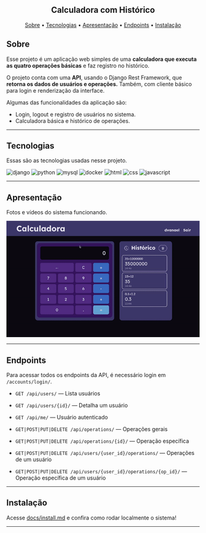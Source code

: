 
<section align="center">
<h1 >Calculadora com Histórico</h1>
<p>
  <a href="#sobre">Sobre</a> •
  <a href="#tecnologias">Tecnologias</a> •
  <a href="#apresentação">Apresentação</a> •
  <a href="#endpoints">Endpoints</a> •
  <a href="#instalação">Instalação</a>
</p>
</section>


## Sobre

Esse projeto é um aplicação web simples de uma **calculadora que executa as quatro operações básicas** e faz registro no histórico.

O projeto conta com uma **API**, usando o Django Rest Framework, que **retorna os dados de usuários e operações.** Também, com cliente básico para login e renderização da interface.

Algumas das funcionalidades da aplicação são:

- Login, logout e registro de usuários no sistema.
- Calculadora básica e histórico de operações.

---

## Tecnologias

Essas são as tecnologias usadas nesse projeto.

![django][DJANGO__BADGE]
![python][PYTHON__BADGE]
![mysql][MYSQL__BADGE]
![docker][DOCKER__BADGE]
![html][HTML__BADGE]
![css][CSS__BADGE]
![javascript][JAVASCRIPT__BADGE]

---

## Apresentação

Fotos e vídeos do sistema funcionando.

<img alt="GIF da Calculadora Funcionando" src="docs/calc.gif" />

---

## Endpoints

Para acessar todos os endpoints da API, é necessário login em `/accounts/login/`.

* `GET /api/users/` — Lista usuários

* `GET /api/users/{id}/` — Detalha um usuário

* `GET /api/me/` — Usuário autenticado

* `GET|POST|PUT|DELETE /api/operations/` — Operações gerais

* `GET|POST|PUT|DELETE /api/operations/{id}/` — Operação específica

* `GET|POST|PUT|DELETE /api/users/{user_id}/operations/` — Operações de um usuário

* `GET|POST|PUT|DELETE /api/users/{user_id}/operations/{op_id}/` — Operação específica de um usuário

---

## Instalação

Acesse [docs/install.md](docs/install.md) e confira como rodar localmente o sistema!

---

[DJANGO__BADGE]: https://img.shields.io/badge/-Django-0d1117?style=for-the-badge&logo=Django&logoColor=green
[PYTHON__BADGE]: https://img.shields.io/badge/-Python-0d1117?style=for-the-badge&logo=Python
[HTML__BADGE]: https://img.shields.io/badge/-HTML5-0d1117?style=for-the-badge&logo=html5&logoColor
[CSS__BADGE]: https://img.shields.io/badge/-CSS3-0d1117?style=for-the-badge&logo=css&logoColor=blue
[JAVASCRIPT__BADGE]: https://img.shields.io/badge/-JavaScript-0d1117?style=for-the-badge&logo=javascript&logoColor
[MYSQL__BADGE]: https://img.shields.io/badge/-MySQL-0d1117?style=for-the-badge&logo=mysql&logoColor
[DOCKER__BADGE]: https://img.shields.io/badge/-Docker-0d1117?style=for-the-badge&logo=docker&logoColor
